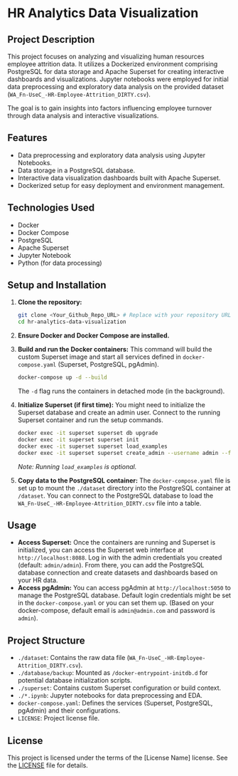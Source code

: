 # HR Analytics Data Visualization

## Project Description

This project focuses on analyzing and visualizing human resources employee attrition data. It utilizes a Dockerized environment comprising PostgreSQL for data storage and Apache Superset for creating interactive dashboards and visualizations. Jupyter notebooks were employed for initial data preprocessing and exploratory data analysis on the provided dataset (`WA_Fn-UseC_-HR-Employee-Attrition_DIRTY.csv`).

The goal is to gain insights into factors influencing employee turnover through data analysis and interactive visualizations.

## Features

- Data preprocessing and exploratory data analysis using Jupyter Notebooks.
- Data storage in a PostgreSQL database.
- Interactive data visualization dashboards built with Apache Superset.
- Dockerized setup for easy deployment and environment management.

## Technologies Used

- Docker
- Docker Compose
- PostgreSQL
- Apache Superset
- Jupyter Notebook
- Python (for data processing)

## Setup and Installation

1.  **Clone the repository:**

    ```bash
    git clone <Your_Github_Repo_URL> # Replace with your repository URL
    cd hr-analytics-data-visualization
    ```

2.  **Ensure Docker and Docker Compose are installed.**

3.  **Build and run the Docker containers:**
    This command will build the custom Superset image and start all services defined in `docker-compose.yaml` (Superset, PostgreSQL, pgAdmin).

    ```bash
    docker-compose up -d --build
    ```

    The `-d` flag runs the containers in detached mode (in the background).

4.  **Initialize Superset (if first time):**
    You might need to initialize the Superset database and create an admin user. Connect to the running Superset container and run the setup commands.

    ```bash
    docker exec -it superset superset db upgrade
    docker exec -it superset superset init
    docker exec -it superset superset load_examples
    docker exec -it superset superset create_admin --username admin --firstname Superset --lastname Admin --email admin@example.com --password admin # Change password as needed
    ```

    _Note: Running `load_examples` is optional._

5.  **Copy data to the PostgreSQL container:**
    The `docker-compose.yaml` file is set up to mount the `./dataset` directory into the PostgreSQL container at `/dataset`. You can connect to the PostgreSQL database to load the `WA_Fn-UseC_-HR-Employee-Attrition_DIRTY.csv` file into a table.

## Usage

- **Access Superset:** Once the containers are running and Superset is initialized, you can access the Superset web interface at `http://localhost:8088`. Log in with the admin credentials you created (default: `admin/admin`). From there, you can add the PostgreSQL database connection and create datasets and dashboards based on your HR data.
- **Access pgAdmin:** You can access pgAdmin at `http://localhost:5050` to manage the PostgreSQL database. Default login credentials might be set in the `docker-compose.yaml` or you can set them up. (Based on your docker-compose, default email is `admin@admin.com` and password is `admin`).

## Project Structure

- `./dataset`: Contains the raw data file (`WA_Fn-UseC_-HR-Employee-Attrition_DIRTY.csv`).
- `./database/backup`: Mounted as `/docker-entrypoint-initdb.d` for potential database initialization scripts.
- `./superset`: Contains custom Superset configuration or build context.
- `./*.ipynb`: Jupyter notebooks for data preprocessing and EDA.
- `docker-compose.yaml`: Defines the services (Superset, PostgreSQL, pgAdmin) and their configurations.
- `LICENSE`: Project license file.

## License

This project is licensed under the terms of the [License Name] license. See the [LICENSE](LICENSE) file for details.
